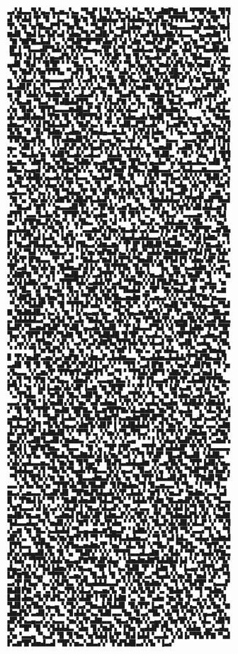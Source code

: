 ▃▞▟▃▃▜▞▄▃▜▃▅▃▚▃▝▜▄▛▐▝▊▞▆▃▚▝▚▃▜▞▃▟▇▛▇▃▙▝▛▜▛▟▅▝▉▜▟▝▛▟▟▝▛▝▊▝▐▃▝▝█▞▆▝▊▟▇▟▄▞▅▜▟▟▅▃▚▟▜▃▜▜▜▜▃▞▄▞▄▜▛▝▐▜▚▝▆▝▅▜▙▃▛▜▝▜▅▜▄▝▝▜▄▛▐▝▃▟▐▟▅▞▝▛▐▝▊▜▅▃▃▃▅▟▚▟▅▞▆▟▆▟▊▝▆▟▐▃▜▟▚▟▝▟▅▞▜▞▚▟█▞▚▃▛▜▝▞▄▟▜▟▄▟▇▞▟▃▃▝▚▃▅▟▇▝▐▝▇▝▇▛▇▃▙▟▝▃▝▞▜▟▛▜▛▜▛▟▅▜▝▟▝▟▆▝▅▟▚▛▐▜▅▝▄▞▆▝▚▞▄▟▞▝▐▛▐▝▜▃▃▟▛▜▟▞▞▜▞▛▇▃▄▃▜▛▐▞▜▝▚▟▟▃▄▜▅▟▛▃▝▟▟▝▛▜▄▟▉▟▊▝▜▜▝▟▐▃▛▞▄▃▟▜▞▟▝▃▃▝▝▞▛▟▛▝▇▝▊▞▅▃▟▞▚▞▛▃▚▝█▟▃▃▝▞▄▃▄▟▊▝▉▟▝▝▉▜▛▝▝▝▇▃▚▝▃▝▝▞▛▞▝▜▄▜▄▞▙▝▅▟▞▟▜▞▆▞▅▟▊▞▝▟▃▝▅▝▇▟▚▜▅▜▜▜▄▝▚▟▜▝▉▝▞▝▅▝▚▟▞▃▚▜▟▝█▃▞▟█▃▚▞▝▞▄▃▙▝▜▞▄▝▞▟▃▞▃▜▄▃▃▃▄▟▝▞▃▟▜▝▊▜▙▝█▞▙▃▚▟█▞▞▟▞▜▚▛▐▞▆▝▆▟▟▞▄▟▃▟▊▛▐▃▜▝▃▃▟▞▞▃▚▞▞▃▙▃▜▜▞▜▝▞▅▟▆▝█▟▝▛▐▃▃▞▄▃▙▛▐▟█▝▅▝▉▝▟▟▞▞▆▟▆▞▆▝▃▟▃▟▚▝▊▃▝▜▄▟▜▃▝▃▅▟▃▜▜▃▞▝▝▞▞▃▆▟▚▝▝▞▙▃▆▝▜▃▞▝▊▟█▟▟▜▜▃▝▃▚▜▃▛▇▝▃▜▃▝▜▟▊▝▇▃▛▃▄▟▜▝▐▝▃▟▞▞▅▝▉▟▞▝█▜▜▃▃▃▆▟█▃▛▝▊▝▟▞▟▞▟▃▞▝▐▝▟▜▙▟▆▞▄▝▝▝▃▜▅▜▟▃▟▞▄▟▉▟▅▟▝▛▇▝█▝▟▜▛▜▜▟▝▟▝▃▜▟▅▃▟▞▆▟█▝▜▃▙▞▄▃▄▝▃▝▇▟▅▟▅▃▞▝▞▟▐▜▟▃▙▟▚▝▇▟▚▃▚▝▛▃▚▟▉▃▛▜▃▟▞▝▐▃▅▛▇▝▅▝▄▞▅▃▚▜▜▞▙▝▉▝▉▞▜▟▆▞▃▟▅▞▚▜▅▟▄▃▆▃▙▝▐▞▛▟▐▟▅▝▐▝▅▃▚▟▃▟▆▞▞▜▞▜▜▛▇▃▆▜▄▝▐▜▚▟▅▟▉▜▞▃▚▃▄▝▆▃▚▟▝▞▜▝▆▝▚▃▃▝▃▃▄▜▟▞▚▜▜▟▄▃▝▟▊▞▝▞▃▝▞▃▛▟▚▞▙▜▄▟▚▞▛▞▄▃▙▟▃▝▚▃▅▟▊▝▃▟▇▝▉▞▄▟▝▟▐▞▃▝▆▃▙▞▆▝▟▟▉▜▃▟▞▃▟▃▞▝▟▃▙▝▟▝▞▞▅▝▉▟▉▃▝▝▊▞▝▟▄▝▐▝█▜▅▃▆▃▝▟▆▜▃▝▅▜▙▃▜▟▇▞▄▃▅▜▛▜▅▝█▜▄▞▄▃▙▞▚▞▟▃▅▃▙▃▚▟▉▝▛▟▇▃▚▃▄▟▝▟▜▞▜▟▆▜▞▞▃▝▟▜▅▜▅▛▐▜▙▃▚▟█▃▃▞▃▞▙▟▃▃▆▃▃▃▞▜▄▝▆▞▟▟█▞▄▃▟▞▟▃▜▃▃▝▅▃▙▟▝▜▙▝▊▝▝▞▙▜▝▜▜▃▞▟▞▞▞▝█▟▊▞▚▟▞▜▃▞▄▜▞▟▄▞▟▝▛▝▅▝▚▝▊▝▄▞▝▞▜▝▄▃▙▜▚▝▜▝▚▟▄▝▟▞▜▞▝▟▅▜▃▟▃▃▜▞▚▃▚▝█▝▜▟▄▞▛▝▉▝▟▛▇▞▛▟▊▞▙▝▉▝▟▝▜▃▟▛▐▝▐▞▝▃▆▝▃▝▇▝▄▝▅▞▟▞▞▟▇▜▞▟█▟▜▃▙▟▚▝▐▜▝▝▆▝▝▟▆▟▟▟▄▞▞▛▇▜▚▟▛▜▙▟▝▝▇▃▟▝▇▜▝▝▅▃▃▟▊▜▚▝▃▜▛▟▞▃▅▜▃▞▙▃▜▟▚▝▐▞▆▜▞▟▊▟▟▃▅▜▟▜▜▝▃▃▜▃▙▞▙▝▛▜▛▞▜▞▄▟▅▝▚▝█▝▉▜▝▃▝▝▟▜▃▞▝▃▃▃▅▝▊▃▜▟▆▞▝▟▜▛▇▃▛▞▆▞▚▝▄▜▙▃▝▞▆▝▟▝▝▝▃▝▆▃▛▃▝▟▟▃▆▃▚▜▙▝▝▝▅▞▄▃▙▟▄▜▚▝▞▜▄▜▝▃▝▝▃▃▆▟▚▜▅▞▆▃▟▞▃▞▟▃▜▜▞▟▜▜▃▜▛▜▛▃▆▜▙▛▐▝▟▜▚▟▐▃▙▝▐▟▜▞▝▝█▞▃▜▟▝▞▟▄▟▃▟▟▃▃▞▞▃▆▝▚▞▛▟▐▟▆▞▝▜▛▝▇▃▟▜▙▟▄▞▙▃▜▟▐▜▙▃▞▟▆▃▆▞▝▛▐▛▐▟█▟▊▜▙▟▉▃▝▝▛▞▆▃▟▞▝▟▐▞▝▜▟▝▞▞▆▟▃▞▃▝▐▞▅▞▅▛▇▟▚▃▚▜▚▞▚▟▟▞▆▟▇▟▅▜▜▟▐▜▃▜▟▞▚▜▞▛▐▛▇▃▃▝▛▝▄▟▝▝▇▟▃▞▆▟▐▞▛▜▞▜▅▟▊▞▄▜▜▟▐▜▝▟▅▞▟▛▐▟▃▜▛▃▟▝▆▞▟▞▅▝█▟▅▃▛▟▐▞▄▝▊▜▜▜▙▝▊▞▜▝▝▜▄▝▆▞▚▃▟▟▆▝▞▃▆▝▞▟▇▛▇▝▚▞▄▜▝▝▅▟█▃▛▞▃▟▜▜▚▝▊▞▃▜▛▞▅▃▟▝▅▜▚▞▆▟▛▝█▝▝▝▆▟▞▟▐▟▇▞▃▞▝▃▜▜▛▜▟▞▃▟▟▞▛▃▟▝▜▜▅▞▞▟▐▜▙▛▇▃▙▝▛▝▚▟▃▝▅▃▟▝█▃▝▟▝▜▚▟▞▝▉▃▚▝▇▛▐▞▅▜▝▜▙▟▟▝▃▜▛▝▇▞▆▟▃▟▊▝▛▝▛▃▆▝▞▟▇▜▃▜▄▜▅▞▜▝▞▟▝▜▚▜▄▜▙▜▙▃▅▟▆▝▛▃▅▃▞▞▞▃▚▟▞▛▇▞▅▃▃▝▚▞▞▜▟▟▛▝▊▝█▝▜▜▜▟▚▟▞▝▄▜▜▃▜▞▚▝▟▝▝▞▅▟█▝▇▝▇▟▄▃▙▞▜▟▇▝▇▟▇▟█▃▚▃▚▝▆▝▐▞▄▃▄▞▙▃▝▜▄▜▄▃▆▞▆▜▞▃▛▝▛▃▅▞▞▟▚▟▇▃▅▃▜▟▟▟▟▃▞▝▅▜▟▝▛▃▙▝▇▟▄▜▃▞▟▞▞▝▆▝▛▜▟▞▛▞▄▟▄▜▙▜▞▃▟▜▟▃▙▟▛▞▜▃▅▟▜▟▛▝▛▟█▝▄▃▟▞▙▟▉▝▝▛▐▟▃▃▛▜▟▝▟▝▜▛▐▟▇▞▜▜▞▜▛▜▄▞▄▜▛▛▐▜▛▞▜▟▇▝█▝▐▞▜▟█▟█▝▊▜▛▃▚▃▟▃▚▃▚▜▛▜▜▞▃▟▅▃▛▜▞▝▄▞▞▃▜▜▅▞▝▟▚▝▃▞▛▃▛▟▇▜▄▜▜▜▟▞▙▞▟▃▟▝▛▝▄▟█▝▄▟▄▝▚▜▙▝▝▝▝▝▜▝▅▜▟▜▞▝▅▝▅▝▚▝▚▝▚▞▆▛▐▝▅▞▃▝▄▞▟▟▃▝▝▞▚▃▅▜▅▟▄▝▊▝▛▞▅▟▛▃▅▞▄▞▅▛▇▝▞▟▆▃▛▃▙▟▆▃▃▝▅▃▟▟▅▃▙▟▟▞▛▜▟▜▙▃▙▜▃▟▉▝▉▝▉▝█▞▚▟▜▞▚▜▛▟▐▝▄▞▞▝▝▜▜▝▃▟▐▛▇▝▚▝▅▟▚▟▊▛▇▝▜▝▅▞▙▃▃▝▞▃▆▞▛▝▛▛▇▜▚▟▆▜▜▝▄▞▜▝▝▜▜▟▞▟▛▜▝▟▇▞▆▞▃▞▅▟▐▃▝▞▄▜▝▜▝▛▇▝▅▜▄▃▝▟▅▟▚▝▃▃▄▞▆▃▚▝▝▛▐▜▃▃▅▜▜▞▛▃▙▟▉▜▜▜▙▃▛▜▞▝▆▝▐▟▐▃▆▞▟▞▟▛▐▃▆▝▆▝█▜▛▝▝▞▛▝▞▝█▝▐▟▚▃▆▝▄▞▟▝▆▝▚▝▃▜▜▟▄▝▚▝▆▜▟▝▇▃▚▟▉▜▄▝▛▞▜▃▞▜▜▞▞▜▃▝▆▝▊▟▅▞▃▟▞▜▃▞▛▃▃▞▃▛▇▝▐▞▅▟▊▞▟▝▅▞▚▟▚▟▅▟▝▞▛▞▚▞▄▟▄▜▄▟▅▝▟▟█▟▞▟▇▟▟▝▞▝█▝▉▞▜▜▛▝▅▟▇▝█▛▇▃▜▃▆▜▛▛▇▞▟▃▆▟▅▝▆▞▜▞▄▃▙▝▚▝▟▃▜▞▟▃▆▟▃▞▄▝▝▜▅▛▐▃▙▞▚▜▙▞▙▟▆▜▚▃▅▟▆▜▛▟▛▜▄▜▃▝▞▜▃▟▚▃▅▜▃▞▜▃▙▃▛▟▜▝▜▞▙▜▄▃▞▟▆▜▞▟▊▛▐▝▟▟█▟▟▟▝▃▜▝▆▞▛▃▝▟▄▞▃▃▚▟▇▟▞▃▙▜▛▝▟▟▇▟█▝▞▝▛▜▞▃▝▞▅▞▞▜▄▜▜▃▞▝▐▜▞▜▚▜▝▟▇▟▅▝▄▛▇▞▙▃▛▞▃▟▉▜▃▟▊▞▆▟▅▃▝▃▞▞▃▝▞▝▞▃▄▝▝▝▐▝▞▟▄▞▙▟▛▞▅▜▝▃▆▟▚▟▛▟▐▝▆▛▇▜▅▃▝▜▃▃▝▝▇▝▄▝▜▛▐▜▛▃▄▝▜▜▚▟▚▟▟▟▛▝▛▞▚▜▃▃▃▃▞▜▞▞▅▜▄▝▇▜▙▟▄▜▄▟▇▟▞▟▐▞▆▞▚▟▝▞▜▝▛▟▛▝█▃▟▜▄▟▊▝▟▟█▃▝▞▟▞▄▟▃▃▅▃▜▝▆▞▆▝▉▜▄▞▛▝▉▟▜▃▟▟▄▟▆▝▛▃▅▜▙▜▃▝▛▛▐▟▉▞▅▃▝▜▟▟▄▞▚▜▝▜▙▜▞▜▄▟▞▛▇▃▃▜▞▞▄▃▞▝▉▃▞▞▄▝▛▞▙▝▜▟▛▜▚▞▙▟▚▝▜▝▟▝█▜▞▞▆▝▆▝▄▝█▃▃▟▆▃▛▞▙▝▅▝█▝▛▛▐▟▃▟▊▟▜▝▝▛▇▟▊▜▙▞▃▃▚▞▙▞▙▞▅▝▜▜▛▟▞▜▙▜▙▟▛▝▊▛▇▟▅▞▜▝▉▃▅▃▃▜▝▜▄▝▐▝▜▝▊▃▆▃▞▃▅▃▃▜▃▟▛▟▊▝▜▛▇▟▜▟▄▟▞▞▛▃▙▟▞▝▆▜▝▞▅▃▛▝▆▟▆▞▃▃▚▟█▝▝▛▇▟▐▞▝▜▝▝▇▟▊▟▅▟▊▜▟▃▛▜▞▝▐▟▟▞▛▟▆▝▇▃▅▟▛▞▙▞▙▝▜▃▃▞▆▜▃▃▞▟▐▞▃▞▞▟▄▛▐▝▆▃▞▟▃▟▚▝▛▃▞▃▃▝▊▞▜▞▟▟▐▞▜▝▊▞▚▜▅▜▅▟█▞▆▃▅▝▉▝▃▟▆▟▐▜▟▞▟▛▐▟▆▃▛▞▄▜▛▞▃▜▚▞▜▟▆▟▟▜▞▟▚▝▅▟▇▜▟▃▃▟▄▞▜▝▅▟▊▞▞▝▇▜▝▟▚▞▛▟▅▝▝▝▄▜▚▝█▃▛▟▞▟▉▞▟▃▛▝▞▝▚▜▞▃▆▝▆▝▇▃▚▃▙▟▟▝▜▃▄▃▆▃▆▜▄▃▛▝▐▟▇▞▞▃▚▞▟▜▝▜▞▃▃▞▜▝▄▝▜▟▛▞▃▝▅▜▄▝▆▞▆▞▆▜▚▜▝▜▝▝▜▜▜▃▙▟▅▃▞▝▜▝▚▟▐▟▃▝▚▟▄▞▙▟▆▟▐▜▜▃▃▝▛▛▇▃▝▞▟▜▅▃▅▟▆▞▛▝▅▞▝▟▃▜▟▝▞▜▙▞▄▝▜▟▜▃▝▝▇▜▚▞▄▟▚▞▄▟▄▟▊▞▙▝▉▝▄▝▜▟▛▞▝▞▞▝▛▜▜▃▃▟▃▟▇▝▃▜▟▞▝▜▚▞▙▟▞▛▇▃▚▜▟▞▝▜▜▜▞▟▟▞▅▃▄▛▇▜▛▟▛▟▄▞▝▟▅▟▆▟▇▜▟▟█▟▐▟▝▞▃▟▝▞▞▜▞▟▄▃▚▜▝▞▜▟▐▟▅▞▛▞▆▃▄▝▜▛▐▝▚▃▜▟▉▝▛▝▐▟▆▝▊▝▐▃▄▞▟▜▜▃▟▜▙▛▇▜▙▜▄▞▝▜▜▜▞▃▅▞▄▝▉▃▙▝▊▝▄▜▚▜▛▃▞▜▄▟▞▞▅▞▆▝▅▟▝▟▚▝▜▃▞▛▐▜▄▞▚▃▚▜▟▜▃▝▟▜▄▟▟▟▃▃▛▝▞▞▜▞▆▟▆▞▄▝▜▝▞▜▟▜▛▝▚▃▃▛▇▟▊▛▇▝▃▝▃▜▚▃▜▜▞▟▃▞▄▃▅▞▙▝▉▝▟▞▙▜▟▝▃▝█▟▅▜▞▝▜▝▜▟▆▞▙▟▊▟▅▞▜▞▛▟▜▃▚▟▞▟▟▛▐▝▛▟▐▟▇▝▃▝▅▝▚▟▅▝▆▞▙▝▛▃▞▃▜▞▚▜▜▟▊▞▅▜▙▞▄▃▄▝▞▜▞▃▞▜▅▃▙▜▟▟▊▝▉▞▛▛▐▃▅▝▚▟▜▟▚▃▜▞▄▜▅▝▆▟▆▟▜▞▃▟▊▞▃▜▃▝▊▟▟▞▚▃▜▟▊▃▃▜▅▝▊▃▞▜▙▝▟▞▜▝▞▜▞▞▄▃▅▜▚▟▛▟▚▃▄▃▞▃▚▃▃▝▅▞▄▜▚▟▇▃▃▝▆▃▞▛▇▞▞▃▄▞▄▜▅▜▛▞▃▝▟▃▝▟▉▜▙▞▝▜▛▝█▝▚▜▟▟▟▃▝▟▅▝▊▞▆▟▚▝▐▜▅▝▄▟▟▛▐▜▄▝▄▝▟▟▅▝▄▞▃▟▄▞▅▝▃▃▄▝▚▃▛▝▉▝▊▜▅▝▅▜▟▟▐▞▛▝▉▟▐▟▟▝▃▃▙▝▞▟▐▞▜▜▞▛▇▝▚▟▛▃▆▜▛▟▅▟▃▟▝▜▛▞▅▃▚▟▃▞▞▝▛▟▜▟▉▃▞▞▙▝▐▃▞
